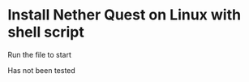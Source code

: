 # Install Nether Quest on Linux with shell script
<p>Run the file to start<p/>
<p>Has not been tested<p/>
